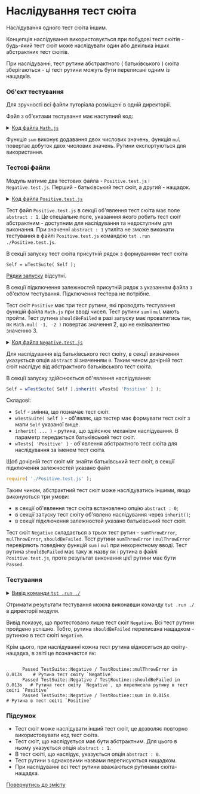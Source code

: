 # Наслідування тест сюіта

<!-- aaa for Dmytro : review and keep it short and stupid --> <!-- Dmytro : reviewed, removed redundant text, updated descriptons -->

Наслідування одного тест сюіта іншим.

Концепція наслідування використовується при побудові тест сюітів - будь-який тест сюіт може наслідувати один або декілька інших абстрактних тест сюітів.

При наслідуванні, тест рутини абстрактного ( батьківського ) сюіта зберігаються - ці тест рутини можуть бути переписані одним із нащадків.

### Об'єкт тестування

Для зручності всі файли туторіала розміщені в одній директорії.

Файл з об'єктами тестування має наступний код:

<details>
    <summary><u>Код файла <code>Math.js</code></u></summary>

```js
module.exports.sum = function( a, b )
{
  return Number( a ) + Number( b );
};

//

module.exports.mul = function( a, b )
{
  return Number( a ) * Number( b );
};
```

</details>

Функція `sum` виконує додавання двох числових значень, функція `mul` повертає добуток двох числових значень. Рутини експортуються для використання.

### Тестові файли

Модуль матиме два тестових файла - `Positive.test.js` i `Negative.test.js`. Перший - батьківський тест сюіт, а другий - нащадок.

<details>
    <summary><u>Код файла <code>Positive.test.js</code></u></summary>

```js
let Math = require( './Math.js' );

//

function sum( test )
{
  test.case = 'integer';
  test.equivalent( Math.sum( 1, 1 ), 2 );

  test.case = 'float';
  test.equivalent( Math.sum( 1.01, 2.21 ), 3.22 );

  test.case = 'negative';
  test.equivalent( Math.sum( -1, -2 ), -3 );
}

//

function mul( test )
{
  test.case = 'integer';
  test.equivalent( Math.mul( 1, 1 ), 1 );

  test.case = 'float';
  test.equivalent( Math.mul( 2.5, 2.5 ), 6.25 );

  test.case = 'negative';
  test.equivalent( Math.mul( -1, -2 ), 2 );
}

//

function shouldBeFailed( test )
{
  test.equivalent( Math.mul( -1, -2 ), 3 );
}

//

var Self =
{
  name : 'Positive',
  abstract : 1,
  tests :
  {
    sum,
    mul,
    shouldBeFailed,
  }
}

//

Self = wTestSuite( Self );
```

</details>

Тест файл `Positive.test.js` в секції об'явлення тест сюіта має поле `abstract : 1`. Це спеціальне поле, указанння якого робить тест сюіт абстрактним - доступним для наслідування та недоступним для виконання. При значенні `abstract : 1` утиліта не зможе виконати тестування в файлі `Positive.test.js` командою `tst .run ./Positive.test.js`.

В секції запуску тест сюіта присутній рядок з формуванням тест сюіта

```
Self = wTestSuite( Self );
```
[Рядки запуску](HelloWorld.md#Cекція-запуску-тест-сюіта) відсутні.

В секції підключення залежностей присутній рядок з указанням файла з об'єктом тестування. Підключення тестера не потрібне.

Тест сюіт `Positive` має три тест рутини, які проводять тестування функцій файла `Math.js` при вводі чисел. Тест рутини `sum` i `mul` мають пройти. Тест рутина `shouldBeFailed` в разі запуску має провалитись так, як `Math.mul( -1, -2 )` повертає значення 2, що не еквівалентно значенню 3.

<details>
    <summary><u>Код файла <code>Negative.test.js</code></u></summary>

```js
let _ = require( 'wTesting' );
let Math = require( './Math.js' );
require( './Positive.test.js' );

//

function sumThrowError( test )
{
  test.shouldThrowErrorOfAnyKind( () => Math.sum( a, 1 ) );
}

//

function mulThrowError( test )
{
  test.shouldThrowErrorOfAnyKind( () => Math.mul( a, 1 ) );
}

//

function shouldBeFailed( test )
{
  test.notEquivalent( Math.mul( -1, -2 ), 3 );
}

//

var Self =
{
  name : 'Negative',
  abstract : 0,
  tests :
  {
    sumThrowError,
    mulThrowError,
    shouldBeFailed,
  }
}

//

Self = wTestSuite( Self ).inherit( wTests[ 'Positive' ] );
if( typeof module !== 'undefined' && !module.parent )
wTester.test( Self.name );
```

</details>

Для наслідування від батьківського тест сюіту, в секції визначення указується опція `abstract` зі значенням `0`. Таким чином дочірній тест сюіт наслідує від абстрактного батьківського тест сюітa.

В секції запуску здійснюється об'явлення наслідування:

```js
Self = wTestSuite( Self ).inherit( wTests[ 'Positive' ] );
```

Складові:

- `Self` - змінна, що позначає тест сюіт.
- `wTestSuite( Self )` - об'являє, що тестер має формувати тест сюіт з мапи `Self` указаної вище.
- `inherit( ... )` - рутина, що здійснює механізм наслідування. В параметр передається батьківський тест сюіт.
- `wTests[ 'Positive' ]` - об'явлення абстрактного тест сюітa для наслідування за іменем тест сюіта.

Щоб дочірній тест сюіт міг знайти батьківський тест сюіт, в секції підключення залежностей указано файл

```js
require( './Positive.test.js' );
```

Таким чином, абстрактний тест сюіт може наслідуватись іншими, якщо виконуються три умови:

- в секції об'явлення тест сюіта встановлено опцію `abstract : 0`;
- в секції запуску тест сюіту об'явлено наслідування через `inherit()`;
- в секції підключення залежностей указано батьківський тест сюіт.

Тест сюіт `Negative` складається з трьох тест рутин - `sumThrowError`, `mulThrowError`, `shouldBeFailed`. Тест рутини `sumThrowError` i `mulThrowError` перевіряють поведінку функцій `sum` i `mul` при некоректному вводі. Тест рутина `shouldBeFailed` має таку ж назву як і рутина в файлі `Positive.test.js`, проте результат виконання цієї рутини має бути `Passed`.

<!-- aaa for Dmytro : redundant! --> <!-- Dmytro : removed -->

### Тестування

<details>
  <summary><u>Вивід команди <code>tst .run ./</code></u></summary>

```
[user@user ~]$ tst .run .
Launching several ( 1 ) test suite(s) ..
    Running test suite ( Negative ) ..
    Located at /../Negative.test.s:42:8

      Passed TestSuite::Negative / TestRoutine::sumThrowError in 0.023s
      Passed TestSuite::Negative / TestRoutine::mulThrowError in 0.013s
      Passed TestSuite::Negative / TestRoutine::shouldBeFailed in 0.013s
      Passed TestSuite::Negative / TestRoutine::sum in 0.015s
      Passed TestSuite::Negative / TestRoutine::mul in 0.012s
    Passed test checks 9 / 9
    Passed test cases 6 / 6
    Passed test routines 5 / 5
    Test suite ( Negative ) ... in 0.699s ... ok


  Passed test checks 9 / 9
  Passed test cases 6 / 6
  Passed test routines 5 / 5
  Passed test suites 1 / 1
  Testing ... in 1.345s ... ok

```

</details>

Отримати результати тестування можна виконавши команду `tst .run ./` в директорії модуля.

Вивід показує, що протестовано лише тест сюіт `Negative`. Всі тест рутини пройдено успішно. Тобто, рутина `shouldBeFailed` переписана нащадком - рутиною в тест сюіті `Negative`.

Крім цього, при наслідуванні кожна тест рутина відноситься до сюіту-нащадка, в звіті це позначаєтся як:

```

      Passed TestSuite::Negative / TestRoutine::mulThrowError in 0.013s    # Рутина тест сюіту `Negative`
      Passed TestSuite::Negative / TestRoutine::shouldBeFailed in 0.013s   # Рутина тест сюіту `Negative`, що переписала рутину в тест сюітi `Positive`
      Passed TestSuite::Negative / TestRoutine::sum in 0.015s              # Рутина в тест сюіті `Positive`
```

### Підсумок

- Тест сюіт може наслідувати інший тест сюіт, це дозволяє повторно використовувати код тест сюітa.
- Тест сюіт, що наслідується має бути абстрактним. Для цього в ньому указується опція `abstract : 1`.
- В тест сюіті, що наслідує, указується опція `abstract : 0`.
- Тест рутини з однаковими назвами переписуються нащадком.
- При наслідуванні всі тест рутини вважаються рутинами сюіта-нащадка.

[Повернутись до змісту](../README.md#tutorials)
